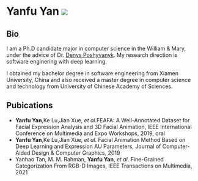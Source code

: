 
# Yanfu Yan ![]("/yanfu.jpeg")

## Bio

I am a Ph.D candidate major in computer science in the William & Mary, under the advice of Dr. [Denys Poshyvanyk](https://www.cs.wm.edu/~denys/index.html). My research direction is software enginering with deep learning.

I obtained my bachelor degree in software engineering from Xiamen University, China and also received a master degree in computer science and technology from University of Chinese Academy of Sciences.


## Pubications

- **Yanfu Yan**,Ke Lu,Jian Xue, *et al*.FEAFA: A Well-Annotated Dataset for Facial Expression Analysis and 3D Facial Animation, IEEE International Conference on Multimedia and Expo Workshops, 2019, oral
- **Yanfu Yan**,Ke Lu,Jian Xue, *et al*. Facial Animation Method Based on Deep Learning and Expression AU Parameters, Journal of Computer-Aided Design & Computer Graphics, 2019
- Yanhao Tan, M. M. Rahman, **Yanfu Yan**, *et al*. Fine-Grained Categorization From RGB-D Images, IEEE Transactions on Multimedia, 2021 





